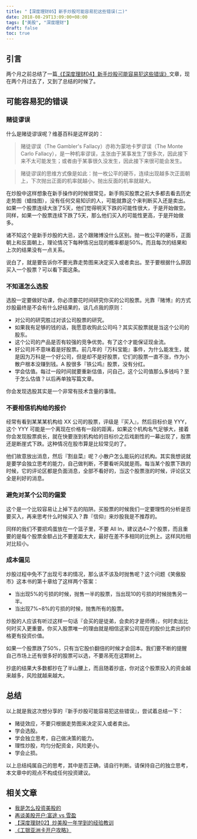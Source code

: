 ```yaml
---
title: "【深度理财05】新手炒股可能容易犯这些错误(二)"
date: 2018-08-29T13:09:00+08:00
tags: ["美股", "深度理财"] 
draft: false
toc: true
---
```


## 引言

两个月之前总结了一篇[《【深度理财04】新手炒股可能容易犯这些错误》](https://blog.forecho.com/financedeep-04.html)文章，现在两个月过去了，又到了总结的时候了。

## 可能容易犯的错误

### 赌徒谬误

什么是赌徒谬误呢？维基百科是这样说的：

<!--more-->

> 赌徒谬误（The Gambler's Fallacy）亦称为蒙地卡罗谬误（The Monte Carlo Fallacy），是一种机率谬误，主张由于某事发生了很多次，因此接下来不太可能发生；或者由于某事很久没发生，因此接下来很可能会发生。

> 赌徒谬误的思维方式像是如此：抛一枚公平的硬币，连续出现越多次正面朝上，下次抛出正面的机率就越小，抛出反面的机率就越大。

在炒股中这样想象在新手操作的时候很常见，新手购买股票之前大多都去看去历史走势图（蜡烛图），没有任何交易知识的人，可能就靠这个来判断买入还是卖出。如果一个股票连续大涨了5天，他们觉得明天下跌的可能性很大，于是开始做空。同样，如果一个股票连续下跌了5天，那么他们买入的可能性更高，于是开始做多。

诸不知这个是新手炒股的大忌，这个跟赌博没什么区别。抛一枚公平的硬币，正面朝上和反面朝上，理论情况下每种情况出现的概率都是50%。而且每次的结果和上次的结果没有一点关系。

说白了，就是要告诉你不要光靠走势图来决定买入或者卖出。至于要根据什么原因买入一个股票？可以看下面这条。

### 不知道怎么选股

选股一定要做好功课，你必须要花时间研究你买的公司股票。光靠『赌博』的方式炒股最终是不会有什么好结果的，谈几点我的原则：

- 对公司的研究胜过对该公司股票的研究。
- 如果我有足够的钱的话，我愿意收购此公司吗？其实买股票就是当这个公司的股东。
- 这个公司的产品是否有较强的竞争优势。有了这个才能保证现金流。
- 好公司并不意味着是好股票。前几年的『万科宝能』事件，为什么能发生，就是因为万科是一个好公司，但是却不是好股票，它们的股票一直不涨，作为小散户根本没赚到钱。A 股很多『铁公鸡』股票，没有分红。
- 学会估值。每过一段时间就要重新估值，问自己，这个公司值那么多钱吗？至于怎么估值？以后再单独写篇文章。

你会发现选股其实是一个非常有技术含量的事情。

### 不要相信机构给的报价

经常有看到某某某机构给 XX 公司的股票，评级是『买入』，然后目标价是 YYY，这个 YYY 可能是一个离现在价格有一段的距离，如果这个机构名气足够大，接着你会发现股票疯长，就在快要涨到机构给的目标价之后戏剧性的一幕出现了，股票还是断崖式下跌。这种情况在股市算是比较常见的了。

他们故意放出消息，然后『割韭菜』呢？小散户怎么能玩的过机构。其实我想说就是要学会独立思考的能力，自己做判断，不要看听风就是雨。每当某个股票下跌的时候，它的评论区都是负面消息，全部不看好的，当这个股票涨的时候，评论区又全是利好的消息。

### 避免对某个公司的偏爱

这个是一个比较容易让上掉下去的陷阱。买股票的时候我们一定要理性的分析是否要买入，再来思考什么时候买入？靠『信仰』来炒股我是不推荐的。

同样的我们不要把鸡蛋放在一个篮子里，不要 All In，建议选4~7个股票，而且重要的是每个股票金额占比不要差距太大，最好在差不多相同的比例上。这样风险相对比较小。

### 成本偏见

炒股过程中免不了出现亏本的情况，那么该不该及时抛售呢？这个问题《笑傲股市》这本书的第十章给了这样两个答案：

- 当出现5%的亏损的时候，抛售一半的股票，当出现10的亏损的时候抛售另一半。
- 当出现7%~8%的亏损的时候，抛售所有的股票。

炒股的人应该有听过这样一句话『会买的是徒弟，会卖的才是师傅』，何时卖出比何时买入更重要。你买入股票唯一的理由就是相信这家公司现在的股价比卖出的价格更有投资价值。

如果一个股票跌了50%，只有当它股价翻倍的时候才会回本。我们要不断的提醒自己市场上还有很多好的股票可以选，不要吊死在这颗树上。

抄底的结果大多数都抄在了半山腰上，而且随着抄底，你对这个股票投入的资金越来越多，风险就越来越大。

## 总结

以上就是我这次想分享的『新手炒股可能容易犯这些错误』，尝试着总结一下：

- 赌徒效应，不要只根据走势图来决定买入或者卖出。
- 学会选股。
- 学会独立思考，自己做决策的能力。
- 理性炒股，均匀分配资金，风险更小。
- 学会止损。

以上总结纯属自己的思考，其中是否正确，请自行判断。请保持自己的独立思考，本文章中的观点不构成任何投资建议。

## 相关文章

- [我是怎么投资美股的](https://blog.forecho.com/how-do-i-invest-in-american-stocks.html)
- [再谈美股开户:富途 vs 雪盈](https://blog.forecho.com/talk-about-us-stocks-account-again.html)
- [【深度理财02】炒美股一年学到的经验教训](https://blog.forecho.com/financedeep-02.html)
- [《工银亚洲卡开户攻略》](https://blog.forecho.com/icbc-asia-open-account.html)